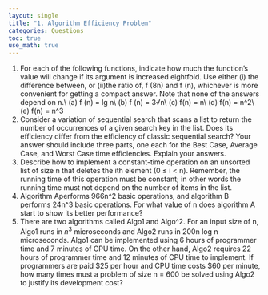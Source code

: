 ```yaml
---
layout: single
title: "1. Algorithm Efficiency Problem"
categories: Questions
toc: true
use_math: true
---
```


1. For each of the following functions, indicate how much the function’s value will change if its
  argument is increased eightfold. Use either (i) the difference between, or (ii)the ratio of, f (8n) and f (n),
  whichever is more convenient for getting a compact answer. Note that none of the answers depend on n.\\
  (a) f (n) = lg n\\
  (b) f (n) = 3√n\\
  (c) f(n) = n\\
  (d) f(n) = n^2\\
  (e) f(n) = n^3
2. Consider a variation of sequential search that scans a list to return the number of occurrences
  of a given search key in the list. Does its efficiency differ from the efficiency of classic sequential search?
  Your answer should include three parts, one each for the Best Case, Average Case, and Worst Case time
  efficiencies. Explain your answers.
3. Describe how to implement a constant-time operation on an unsorted list of size n that deletes
  the ith element (0 ≤ i < n). Remember, the running time of this operation must be constant; in other
  words the running time must not depend on the number of items in the list.
4. Algorithm Aperforms 966n^2 basic operations, and algorithm B performs 24n^3 basic operations.
  For what value of n does algorithm A start to show its better performance?
5. There are two algorithms called Algo1 and Algo^2. For an input size of n, Algo1 runs in $n^3$
  microseconds and Algo2 runs in 200n log n microseconds. Algo1 can be implemented using 6 hours of
  programmer time and 7 minutes of CPU time. On the other hand, Algo2 requires 22 hours of programmer
  time and 12 minutes of CPU time to implement. If programmers are paid $25 per hour and CPU time
  costs $60 per minute, how many times must a problem of size n = 600 be solved using Algo2 to justify its
  development cost?

